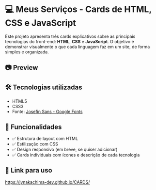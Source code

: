 # 💻 Meus Serviços - Cards de HTML, CSS e JavaScript

Este projeto apresenta três cards explicativos sobre as principais tecnologias do front-end: **HTML**, **CSS** e **JavaScript**. O objetivo é demonstrar visualmente o que cada linguagem faz em um site, de forma simples e organizada.

## 📷 Preview


## 🛠 Tecnologias utilizadas

- HTML5
- CSS3
- Fonte: [Josefin Sans - Google Fonts](https://fonts.google.com/specimen/Josefin+Sans)

## 🚀 Funcionalidades

- ✅ Estrutura de layout com HTML
- ✅ Estilização com CSS
- ✅ Design responsivo (em breve, se quiser adicionar)
- ✅ Cards individuais com ícones e descrição de cada tecnologia

## 📁 Link para uso

   https://jvnakachima-dev.github.io/CARDS/
